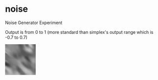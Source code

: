 # noise
Noise Generator Experiment

Output is from 0 to 1 (more standard than simplex's output range which is -0.7 to 0.7)

![Output sample](https://github.com/textmmorpg/noise/blob/main/noise.gif)

